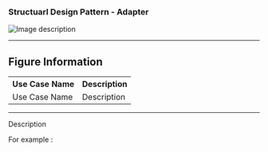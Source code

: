 ### Structuarl Design Pattern - Adapter

![Image description](https://github.com/Rapter1990/Software-Design-Pattren-Examples-in-Java/blob/master/images/adapter.png)

<hr>
<h2>Figure Information</h2>

<table>
  <tr>
    <th>Use Case Name</th>
    <th>Description</th>
  </tr>
  <tr>
    <td>Use Case Name</td>
    <td>Description</td>
  </tr>
  
</table>

<hr>
Description

For example :

```

```

